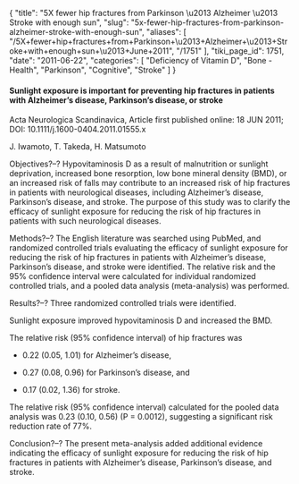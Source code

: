 {
  "title": "5X fewer hip fractures from Parkinson \u2013 Alzheimer \u2013 Stroke with enough sun",
  "slug": "5x-fewer-hip-fractures-from-parkinson-alzheimer-stroke-with-enough-sun",
  "aliases": [
    "/5X+fewer+hip+fractures+from+Parkinson+\u2013+Alzheimer+\u2013+Stroke+with+enough+sun+\u2013+June+2011",
    "/1751"
  ],
  "tiki_page_id": 1751,
  "date": "2011-06-22",
  "categories": [
    "Deficiency of Vitamin D",
    "Bone - Health",
    "Parkinson",
    "Cognitive",
    "Stroke"
  ]
}


#### Sunlight exposure is important for preventing hip fractures in patients with Alzheimer’s disease, Parkinson’s disease, or stroke

Acta Neurologica Scandinavica, Article first published online: 18 JUN 2011; DOI: 10.1111/j.1600-0404.2011.01555.x

J. Iwamoto,     T. Takeda,     H. Matsumoto

Objectives?–? Hypovitaminosis D as a result of malnutrition or sunlight deprivation, increased bone resorption, low bone mineral density (BMD), or an increased risk of falls may contribute to an increased risk of hip fractures in patients with neurological diseases, including Alzheimer’s disease, Parkinson’s disease, and stroke. The purpose of this study was to clarify the efficacy of sunlight exposure for reducing the risk of hip fractures in patients with such neurological diseases.

Methods?–? The English literature was searched using PubMed, and randomized controlled trials evaluating the efficacy of sunlight exposure for reducing the risk of hip fractures in patients with Alzheimer’s disease, Parkinson’s disease, and stroke were identified. The relative risk and the 95% confidence interval were calculated for individual randomized controlled trials, and a pooled data analysis (meta-analysis) was performed.

Results?–? Three randomized controlled trials were identified. 

Sunlight exposure improved hypovitaminosis D and increased the BMD. 

The relative risk (95% confidence interval) of hip fractures was 

* 0.22 (0.05, 1.01) for Alzheimer’s disease, 

* 0.27 (0.08, 0.96) for Parkinson’s disease, and 

* 0.17 (0.02, 1.36) for stroke. 

The relative risk (95% confidence interval) calculated for the pooled data analysis was 0.23 (0.10, 0.56) (P = 0.0012), suggesting a significant risk reduction rate of 77%.

Conclusion?–? The present meta-analysis added additional evidence indicating the efficacy of sunlight exposure for reducing the risk of hip fractures in patients with Alzheimer’s disease, Parkinson’s disease, and stroke.
